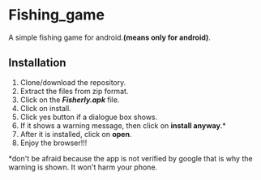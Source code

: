 # Fishing_game
A simple fishing game for android.**(means only for android)**.

## Installation
1. Clone/download the repository.
2. Extract the files from zip format.
3. Click on the ___Fisherly.apk___ file.
4. Click on install.
5. Click yes button if a dialogue box shows.
6. If it shows a warning message, then click on **install anyway**.*
7. After it is installed, click on **open**.
8. Enjoy the browser!!!

*don't be afraid because the app is not verified by google that is why the warning is shown. It won't harm your phone.
